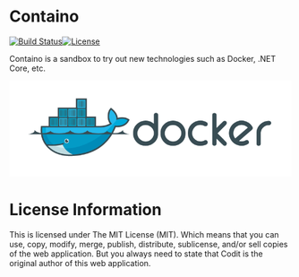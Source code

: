 Containo
===========================

[![Build Status](https://travis-ci.org/tomkerkhove/containo.svg?branch=master)](https://travis-ci.org/tomkerkhove/containo)[![License](https://img.shields.io/github/license/mashape/apistatus.svg)](https://github.com/CoditEU/application-insights-connector/blob/master/LICENSE)

Containo is a sandbox to try out new technologies such as Docker, .NET Core, etc.

![Docker](./media/docker.png)

# License Information
This is licensed under The MIT License (MIT). Which means that you can use, copy, modify, merge, publish, distribute, sublicense, and/or sell copies of the web application. But you always need to state that Codit is the original author of this web application.